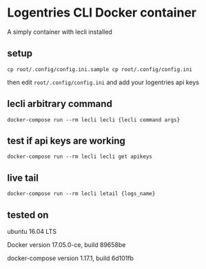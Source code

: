 # Logentries CLI Docker container
A simply container with lecli installed

## setup
`cp root/.config/config.ini.sample cp root/.config/config.ini`

then edit `root/.config/config.ini` and add your logentries api keys

## lecli arbitrary command
`docker-compose run --rm lecli lecli {lecli command args}`

## test if api keys are working
`docker-compose run --rm lecli lecli get apikeys`

## live tail
`docker-compose run --rm lecli letail {logs_name}`

## tested on
ubuntu 16.04 LTS

Docker version 17.05.0-ce, build 89658be

docker-compose version 1.17.1, build 6d101fb

